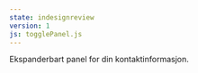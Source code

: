 ```yaml
---
state: indesignreview
version: 1
js: togglePanel.js
---
```


Ekspanderbart panel for din kontaktinformasjon.
